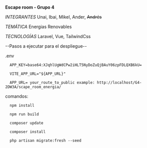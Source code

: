 **Escape room - Grupo 4**

*INTEGRANTES*
  Unai, Ibai, Mikel, Ander, ~~Andrés~~

  *TEMÁTICA*
  Energias Renovables

  *TECNOLOGÍAS*
  Laravel, Vue, TailwindCss

  --Pasos a ejecutar para el despliegue--

  .env
  
      APP_KEY=base64:XJqhlUgWdCPw2iHLT5NyDoZuQjBAuY06zpFDLQXB6kU=
  
      VITE_APP_URL="${APP_URL}"
      
      APP_URL= your_route_to_public example: http://localhost/G4-2DW3A/scape_room_energia/

  comandos:
  
      npm install
    
      npm run build
    
      composer update
    
      composer install
    
      php artisan migrate:fresh --seed



